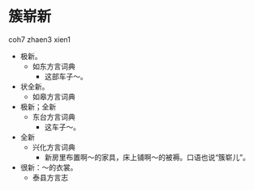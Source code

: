 # 簇崭新
coh7 zhaen3 xien1
+ 极新。
  * 如东方言词典
    - 这部车子～。
+ 状全新。
  * 如皋方言词典
+ 极新；全新
  * 东台方言词典
    - 这车子～。
+ 全新
  * 兴化方言词典
    - 新房里布置啊～的家具，床上铺啊～的被褥。口语也说“簇崭儿”。
+ 很新：～的衣裳。
  * 泰县方言志
